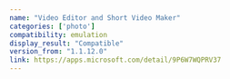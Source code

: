 ```yaml
---
name: "Video Editor and Short Video Maker"
categories: ['photo']
compatibility: emulation
display_result: "Compatible"
version_from: "1.1.12.0"
link: https://apps.microsoft.com/detail/9P6W7WQPRV37
---
```

